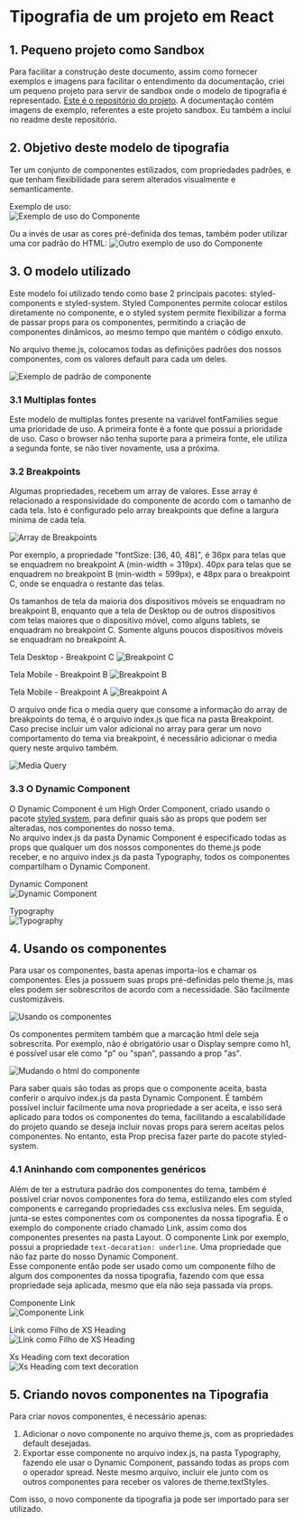 # Tipografia de um projeto em React

## 1. Pequeno projeto como Sandbox
Para facilitar a construção deste documento, assim como fornecer exemplos e imagens para facilitar o entendimento da documentação, criei um pequeno projeto para servir de sandbox onde o modelo de tipografia é representado. [Este é o repositório do projeto](https://github.com/Shincham/tipografia-react). A documentação contém imagens de exemplo, referentes a este projeto sandbox. Eu também a incluí no readme deste repositório.

## 2. Objetivo deste modelo de tipografia

Ter um conjunto de componentes estilizados, com propriedades padrões, e que tenham flexibilidade para serem alterados visualmente e semanticamente.

Exemplo de uso: <br>
![Exemplo de uso do Componente](./public/images/objetivo_1.PNG "Exemplo de uso do Componente")

Ou a invés de usar as cores pré-definida dos temas, também poder utilizar uma cor padrão do HTML:
![Outro exemplo de uso do Componente](./public/images/objetivo_2.PNG "Outro exemplo de uso do Componente")

## 3. O modelo utilizado

Este modelo foi utilizado tendo como base 2 principais pacotes: styled-components e styled-system. 
Styled Componentes permite colocar estilos diretamente no componente, e o styled system permite flexibilizar a forma de passar props para os componentes, permitindo a criação de componentes dinâmicos, ao mesmo tempo que mantém o código enxuto.

No arquivo theme.js, colocamos todas as definições padrões dos nossos componentes, com os valores default para cada um deles.

![Exemplo de padrão de componente](./public/images/theme_1.PNG "Exemplo de padrão de componente no theme.js")

### 3.1 Multiplas fontes
Este modelo de multiplas fontes presente na variável fontFamilies segue uma prioridade de uso. A primeira fonte é a fonte que possui a prioridade de uso. Caso o browser não tenha suporte para a primeira fonte, ele utiliza a segunda fonte, se não tiver novamente, usa a próxima.

### 3.2 Breakpoints

Algumas propriedades, recebem um array de valores. Esse array é relacionado a responsividade do componente de acordo com o tamanho de cada tela. Isto é configurado pelo array breakpoints que define a largura mínima de cada tela.

![Array de Breakpoints](./public/images/theme_2.PNG "Array de Breakpoints")


Por exemplo, a propriedade "fontSize: [36, 40, 48]", é 36px para telas que se enquadrem no breakpoint A (min-width = 319px). 40px para telas que se enquadrem no breakpoint B (min-width = 599px), e 48px para o breakpoint C, onde se enquadra o restante das telas.

Os tamanhos de tela da maioria dos dispositivos móveis se enquadram no breakpoint B, enquanto que a tela de Desktop ou de outros dispositivos com telas maiores que o dispositivo móvel, como alguns tablets, se enquadram no breakpoint C. Somente alguns poucos dispositivos móveis se enquadram no breakpoint A.

Tela Desktop - Breakpoint C
![Breakpoint C](./public/images/breakpoints_1.PNG "Breakpoint C")

Tela Mobile - Breakpoint B
![Breakpoint B](./public/images/breakpoints_2.PNG "Breakpoint B")

Tela Mobile - Breakpoint A
![Breakpoint A](./public/images/breakpoints_3.PNG "Breakpoint A")

O arquivo onde fica o media query que consome a informação do array de breakpoints do tema, é o arquivo index.js que fica na pasta Breakpoint. Caso precise incluir um valor adicional no array para gerar um novo comportamento do tema via breakpoint, é necessário adicionar o media query neste arquivo também.

![Media Query](./public/images/breakpoints_4.PNG "Media Query")


### 3.3 O Dynamic Component

O Dynamic Component é um High Order Component, criado usando o pacote [styled system](https://github.com/styled-system/styled-system), para definir quais são as props que podem ser alteradas, nos componentes do nosso tema.  
No arquivo index.js da pasta Dynamic Component é especificado todas as props que qualquer um dos nossos componentes do theme.js pode receber, e no arquivo index.js da pasta Typography, todos os componentes compartilham o Dynamic Component. 

Dynamic Component <br>
![Dynamic Component](./public/images/dynamiccomponent_1.PNG "Dynamic Component")

Typography <br>
![Typography](./public/images/dynamiccomponent_2.PNG "Fazendo os componentes usarem o Dynamic Component")


## 4. Usando os componentes

Para usar os componentes, basta apenas importa-los e chamar os componentes. Eles ja possuem suas props pré-definidas pelo theme.js, mas eles podem ser sobrescritos de acordo com a necessidade. São facilmente customizáveis.

![Usando os componentes](./public/images/usando_componentes_1.PNG "Usando os componentes")

Os componentes permitem também que a marcação html dele seja sobrescrita. Por exemplo, não é obrigatório usar o Display sempre como h1, é possível usar ele como "p" ou "span", passando a prop "as".

![Mudando o html do componente](./public/images/usando_componentes_2.PNG "Mudando o html do componente")

Para saber quais são todas as props que o componente aceita, basta conferir o arquivo index.js da pasta Dynamic Component. É também possível incluir facilmente uma nova propriedade a ser aceita, e isso será aplicado para todos os componentes do tema, facilitando a escalabilidade do projeto quando se deseja incluir novas props para serem aceitas pelos componentes. No entanto, esta Prop precisa fazer parte do pacote styled-system. 

### 4.1 Aninhando com componentes genéricos

Além de ter a estrutura padrão dos componentes do tema, também é possível criar novos componentes fora do tema, estilizando eles com styled components e carregando propriedades css exclusiva neles. Em seguida, junta-se estes componentes com os componentes da nossa tipografia. É o exemplo do componente criado chamado Link, assim como dos componentes presentes na pasta Layout. O componente Link por exemplo, possui a propriedade `text-decoration: underline`. Uma propriedade que não faz parte do nosso Dynamic Component. <br>
Esse componente então pode ser usado como um componente filho de algum dos componentes da nossa tipografia, fazendo com que essa propriedade seja aplicada, mesmo que ela não seja passada via props.

Componente Link <br>
![Componente Link](./public/images/link_1.PNG "Componente Link")

Link como Filho de XS Heading <br>
![Link como Filho de XS Heading](./public/images/link_2.PNG "Link como Filho de XS Heading")

Xs Heading com text decoration <br>
![Xs Heading com text decoration](./public/images/link_3.PNG "Xs Heading com as propriedades do Link")


## 5. Criando novos componentes na Tipografia

Para criar novos componentes, é necessário apenas:
1. Adicionar o novo componente no arquivo theme.js, com as propriedades default desejadas.
2. Exportar esse componente no arquivo index.js, na pasta Typography, fazendo ele usar o Dynamic Component, passando todas as props com o operador spread. Neste mesmo arquivo, incluir ele junto com os outros componentes para receber os valores de theme.textStyles.

Com isso, o novo componente da tipografia ja pode ser importado para ser utilizado.
